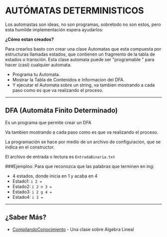 # AUTÓMATAS DETERMINISTICOS
Los automastas son ideas, no son programas, sobretodo no son estos, pero esta humilde implementación espera ayudarlos:

**¿Cómo estan creados?**

Para crearlos basto con crear una clase Automatas que esta compuesta por estructuras llamadas estados, que contienen un fragmento de 
la tabla de estados o transción. Esta clase automata puede ser "programable " para hacer (casi) cualquier automata.

* Programa tu Automata.
* Mostrar la Tabla de Contenidos e Informacion del DFA.
* Y ejecutar el Automata sobre un string, va tambien mostrando a cada paso como es que va realizando el proceso.


* * *

## DFA (Automáta Finito Determinado)

Es un programa que permite crear un DFA

Va tambien mostrando a cada paso como es que va realizando el proceso.

La programación se hace por medio de un archivo de configuracion, que se indica en el constructor.

El archivo de entrada o lectura es `EntradaBinaria.txt`


###Ejemplos:
Para que reconozca que las palabras que terminen en ing:
* 4 estados, donde inicia en 1 y acaba en 4
* Estado1: `i 2 =`
* Estado2: `i 2 n 3 =`
* Estado3: `i 2 g 4 =`
* Estado4: `i 2 =`


* * *

## ¿Saber Más?

* [CompilandoConocimiento](http://www.CompilandoConocimiento.com) - Una clase sobre Algebra Lineal


